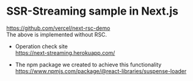 # SSR-Streaming sample in Next.js

https://github.com/vercel/next-rsc-demo  
The above is implemented without RSC.

- Operation check site  
  <https://next-streaming.herokuapp.com/>

- The npm package we created to achieve this functionality  
  <https://www.npmjs.com/package/@react-libraries/suspense-loader>
